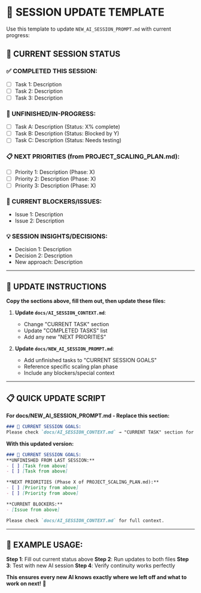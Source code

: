 # 📝 SESSION UPDATE TEMPLATE

Use this template to update `NEW_AI_SESSION_PROMPT.md` with current progress:

## 🔄 CURRENT SESSION STATUS

### ✅ COMPLETED THIS SESSION:
- [ ] Task 1: Description
- [ ] Task 2: Description
- [ ] Task 3: Description

### 🎯 UNFINISHED/IN-PROGRESS:
- [ ] Task A: Description (Status: X% complete)
- [ ] Task B: Description (Status: Blocked by Y)
- [ ] Task C: Description (Status: Needs testing)

### 📋 NEXT PRIORITIES (from PROJECT_SCALING_PLAN.md):
- [ ] Priority 1: Description (Phase: X)
- [ ] Priority 2: Description (Phase: X)
- [ ] Priority 3: Description (Phase: X)

### 🚨 CURRENT BLOCKERS/ISSUES:
- Issue 1: Description
- Issue 2: Description

### 💡 SESSION INSIGHTS/DECISIONS:
- Decision 1: Description
- Decision 2: Description
- New approach: Description

---

## 🔧 UPDATE INSTRUCTIONS

**Copy the sections above, fill them out, then update these files:**

1. **Update `docs/AI_SESSION_CONTEXT.md`**:
   - Change "CURRENT TASK" section
   - Update "COMPLETED TASKS" list
   - Add any new "NEXT PRIORITIES"

2. **Update `docs/NEW_AI_SESSION_PROMPT.md`**:
   - Add unfinished tasks to "CURRENT SESSION GOALS"
   - Reference specific scaling plan phase
   - Include any blockers/special context

---

## 📋 QUICK UPDATE SCRIPT

**For docs/NEW_AI_SESSION_PROMPT.md - Replace this section:**

```markdown
### 🎯 CURRENT SESSION GOALS:
Please check `docs/AI_SESSION_CONTEXT.md` → "CURRENT TASK" section for what we're working on.
```

**With this updated version:**

```markdown
### 🎯 CURRENT SESSION GOALS:
**UNFINISHED FROM LAST SESSION:**
- [ ] [Task from above]
- [ ] [Task from above]

**NEXT PRIORITIES (Phase X of PROJECT_SCALING_PLAN.md):**
- [ ] [Priority from above]
- [ ] [Priority from above]

**CURRENT BLOCKERS:**
- [Issue from above]

Please check `docs/AI_SESSION_CONTEXT.md` for full context.
```

---

## 🎯 EXAMPLE USAGE:

**Step 1**: Fill out current status above
**Step 2**: Run updates to both files
**Step 3**: Test with new AI session
**Step 4**: Verify continuity works perfectly

**This ensures every new AI knows exactly where we left off and what to work on next!** 🚀 
